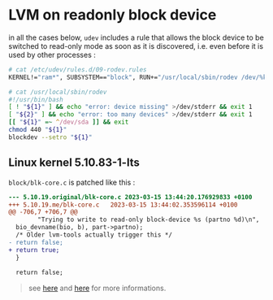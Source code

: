 # LVM on readonly block device


in all the cases below, `udev` includes a rule that allows the block device to be switched to read-only mode as soon as it is discovered, i.e. even before it is used by other processes :

```bash
# cat /etc/udev/rules.d/09-rodev.rules 
KERNEL!="ram*", SUBSYSTEM=="block", RUN+="/usr/local/sbin/rodev /dev/%k"

# cat /usr/local/sbin/rodev
#!/usr/bin/bash
[ ! "${1}" ] && echo "error: device missing" >/dev/stderr && exit 1
[ "${2}" ] && echo "error: too many devices" >/dev/stderr && exit 1
[[ "${1}" =~ ^/dev/sda ]] && exit
chmod 440 "${1}"
blockdev --setro "${1}"
```



## Linux kernel 5.10.83-1-lts

`block/blk-core.c` is patched like this :

```diff
--- 5.10.19.original/blk-core.c 2023-03-15 13:44:20.176929833 +0100
+++ 5.10.19.me/blk-core.c	2023-03-15 13:44:02.353596114 +0100
@@ -706,7 +706,7 @@
        "Trying to write to read-only block-device %s (partno %d)\n",
  bio_devname(bio, b), part->partno);
  /* Older lvm-tools actually trigger this */
- return false;
+ return true;
  }
 
  return false;
  ```
  
  > see [here](https://github.com/vitaly-kamluk/Linux-write-blocker/tree/master/kernel) and [here](https://github.com/msuhanov/Linux-write-blocker) for more informations.
